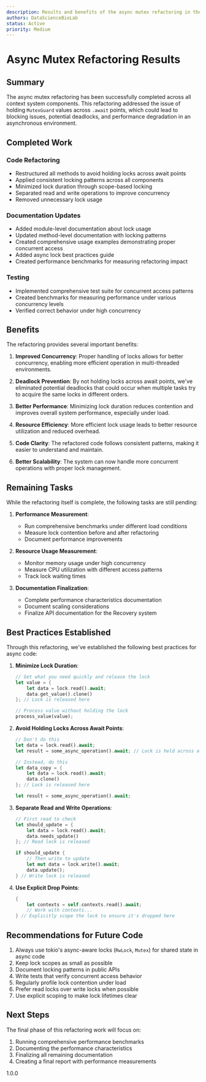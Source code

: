```yaml
---
description: Results and benefits of the async mutex refactoring in the context system
authors: DataScienceBioLab
status: Active
priority: Medium
---
```


# Async Mutex Refactoring Results

## Summary

The async mutex refactoring has been successfully completed across all context system components. This refactoring addressed the issue of holding `MutexGuard` values across `.await` points, which could lead to blocking issues, potential deadlocks, and performance degradation in an asynchronous environment.

## Completed Work

### Code Refactoring
- Restructured all methods to avoid holding locks across await points
- Applied consistent locking patterns across all components
- Minimized lock duration through scope-based locking
- Separated read and write operations to improve concurrency
- Removed unnecessary lock usage

### Documentation Updates
- Added module-level documentation about lock usage
- Updated method-level documentation with locking patterns
- Created comprehensive usage examples demonstrating proper concurrent access
- Added async lock best practices guide
- Created performance benchmarks for measuring refactoring impact

### Testing
- Implemented comprehensive test suite for concurrent access patterns
- Created benchmarks for measuring performance under various concurrency levels
- Verified correct behavior under high concurrency

## Benefits

The refactoring provides several important benefits:

1. **Improved Concurrency**: Proper handling of locks allows for better concurrency, enabling more efficient operation in multi-threaded environments.

2. **Deadlock Prevention**: By not holding locks across await points, we've eliminated potential deadlocks that could occur when multiple tasks try to acquire the same locks in different orders.

3. **Better Performance**: Minimizing lock duration reduces contention and improves overall system performance, especially under load.

4. **Resource Efficiency**: More efficient lock usage leads to better resource utilization and reduced overhead.

5. **Code Clarity**: The refactored code follows consistent patterns, making it easier to understand and maintain.

6. **Better Scalability**: The system can now handle more concurrent operations with proper lock management.

## Remaining Tasks

While the refactoring itself is complete, the following tasks are still pending:

1. **Performance Measurement**:
   - Run comprehensive benchmarks under different load conditions
   - Measure lock contention before and after refactoring
   - Document performance improvements

2. **Resource Usage Measurement**:
   - Monitor memory usage under high concurrency
   - Measure CPU utilization with different access patterns
   - Track lock waiting times

3. **Documentation Finalization**:
   - Complete performance characteristics documentation
   - Document scaling considerations
   - Finalize API documentation for the Recovery system

## Best Practices Established

Through this refactoring, we've established the following best practices for async code:

1. **Minimize Lock Duration**:
   ```rust
   // Get what you need quickly and release the lock
   let value = {
       let data = lock.read().await;
       data.get_value().clone()
   }; // Lock is released here
   
   // Process value without holding the lock
   process_value(value);
   ```

2. **Avoid Holding Locks Across Await Points**:
   ```rust
   // Don't do this
   let data = lock.read().await;
   let result = some_async_operation().await; // Lock is held across await
   
   // Instead, do this
   let data_copy = {
       let data = lock.read().await;
       data.clone()
   }; // Lock is released here
   
   let result = some_async_operation().await;
   ```

3. **Separate Read and Write Operations**:
   ```rust
   // First read to check
   let should_update = {
       let data = lock.read().await;
       data.needs_update()
   }; // Read lock is released
   
   if should_update {
       // Then write to update
       let mut data = lock.write().await;
       data.update();
   } // Write lock is released
   ```

4. **Use Explicit Drop Points**:
   ```rust
   {
       let contexts = self.contexts.read().await;
       // Work with contexts...
   } // Explicitly scope the lock to ensure it's dropped here
   ```

## Recommendations for Future Code

1. Always use tokio's async-aware locks (`RwLock`, `Mutex`) for shared state in async code
2. Keep lock scopes as small as possible
3. Document locking patterns in public APIs
4. Write tests that verify concurrent access behavior
5. Regularly profile lock contention under load
6. Prefer read locks over write locks when possible
7. Use explicit scoping to make lock lifetimes clear

## Next Steps

The final phase of this refactoring work will focus on:

1. Running comprehensive performance benchmarks
2. Documenting the performance characteristics
3. Finalizing all remaining documentation
4. Creating a final report with performance measurements

<version>1.0.0</version> 
